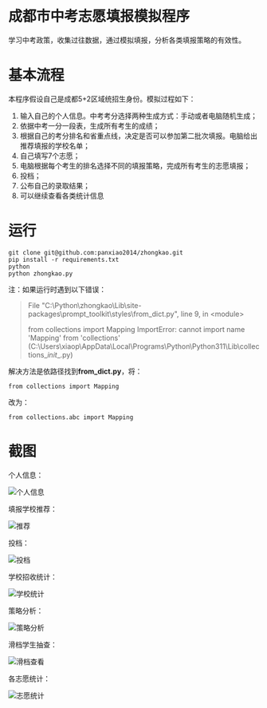 # 成都市中考志愿填报模拟程序
学习中考政策，收集过往数据，通过模拟填报，分析各类填报策略的有效性。

# 基本流程
本程序假设自己是成都5+2区域统招生身份。模拟过程如下：
1. 输入自己的个人信息。中考考分选择两种生成方式：手动或者电脑随机生成；
2. 依据中考一分一段表，生成所有考生的成绩；
3. 根据自己的考分排名和省重点线，决定是否可以参加第二批次填报。电脑给出推荐填报的学校名单；
4. 自己填写7个志愿；
5. 电脑根据每个考生的排名选择不同的填报策略，完成所有考生的志愿填报；
6. 投档；
7. 公布自己的录取结果；
8. 可以继续查看各类统计信息
# 运行
```
git clone git@github.com:panxiao2014/zhongkao.git
pip install -r requirements.txt
python
python zhongkao.py
```
注：如果运行时遇到以下错误：

>File "C:\Python\zhongkao\Lib\site-packages\prompt_toolkit\styles\from_dict.py", line 9, in \<module\>
>
>  from collections import Mapping
>ImportError: cannot import name 'Mapping' from 'collections' (C:\Users\xiaop\AppData\Local\Programs\Python\Python311\Lib\collections\__init__.py)

解决方法是依路径找到**from_dict.py**，将：
```
from collections import Mapping
```
改为：
```
from collections.abc import Mapping
```
# 截图

个人信息：

![个人信息](data/screenshot/个人信息.png)

填报学校推荐：

![推荐](data/screenshot/推荐.png)

投档：

![投档](data/screenshot/投档.png)

学校招收统计：

![学校统计](data/screenshot/学校统计.png)

策略分析：

![策略分析](data/screenshot/策略分析.png)

滑档学生抽查：

![滑档查看](data/screenshot/滑档查看.png)

各志愿统计：

![志愿统计](data/screenshot/志愿统计.png)

